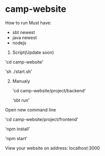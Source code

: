 # camp-website
How to run
Must have: 
  - sbt newest
  - java newest
  - nodejs
1. Script(Update soon)

  'cd camp-website'
  
  'sh ./start.sh'
  
2. Manualy

   'cd camp-website/project/backend'
   
   'sbt run'
   
   
  Open new command line
  
   'cd camp-website/project/frontend'
   
   'npm install'
   
   'npm start'
   
 View your website on address: localhost:3000
  

